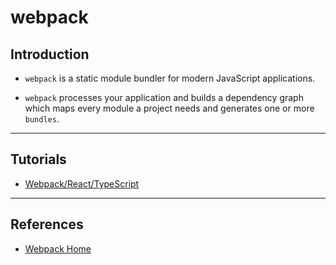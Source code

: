 # webpack

## Introduction

* `webpack` is a static module bundler for modern JavaScript applications.

* `webpack` processes your application and  builds a dependency graph which maps every module a project needs and generates one or more `bundles`.

---

## Tutorials

* [Webpack/React/TypeScript](https://www.typescriptlang.org/docs/handbook/react-&-webpack.html)

---

## References

* [Webpack Home](https://webpack.js.org/)
